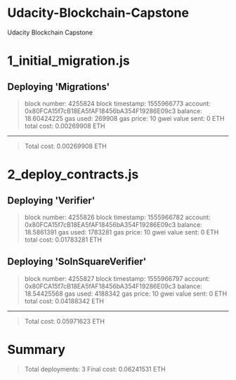 # Udacity-Blockchain-Capstone
Udacity Blockchain Capstone


1_initial_migration.js
======================

   Deploying 'Migrations'
   ----------------------
   > block number:        4255824
   > block timestamp:     1555966773
   > account:             0x80FCA15f7cB18EA5fAF18456bA354F19286E09c3
   > balance:             18.60424225
   > gas used:            269908
   > gas price:           10 gwei
   > value sent:          0 ETH
   > total cost:          0.00269908 ETH

   -------------------------------------
   > Total cost:          0.00269908 ETH


2_deploy_contracts.js
=====================

   Deploying 'Verifier'
   --------------------
   > block number:        4255826
   > block timestamp:     1555966782
   > account:             0x80FCA15f7cB18EA5fAF18456bA354F19286E09c3
   > balance:             18.5861391
   > gas used:            1783281
   > gas price:           10 gwei
   > value sent:          0 ETH
   > total cost:          0.01783281 ETH


   Deploying 'SolnSquareVerifier'
   ------------------------------
   > block number:        4255827
   > block timestamp:     1555966797
   > account:             0x80FCA15f7cB18EA5fAF18456bA354F19286E09c3
   > balance:             18.54425568
   > gas used:            4188342
   > gas price:           10 gwei
   > value sent:          0 ETH
   > total cost:          0.04188342 ETH

   -------------------------------------
   > Total cost:          0.05971623 ETH


Summary
=======
> Total deployments:   3
> Final cost:          0.06241531 ETH
